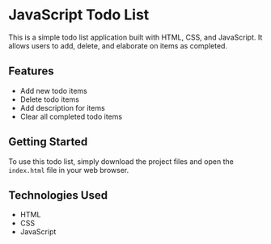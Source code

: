 # JavaScript Todo List

This is a simple todo list application built with HTML, CSS, and JavaScript. It allows users to add, delete, and elaborate on items as completed.

## Features
- Add new todo items
- Delete todo items
- Add description for items
- Clear all completed todo items

## Getting Started
To use this todo list, simply download the project files and open the `index.html` file in your web browser.

## Technologies Used
- HTML
- CSS
- JavaScript

